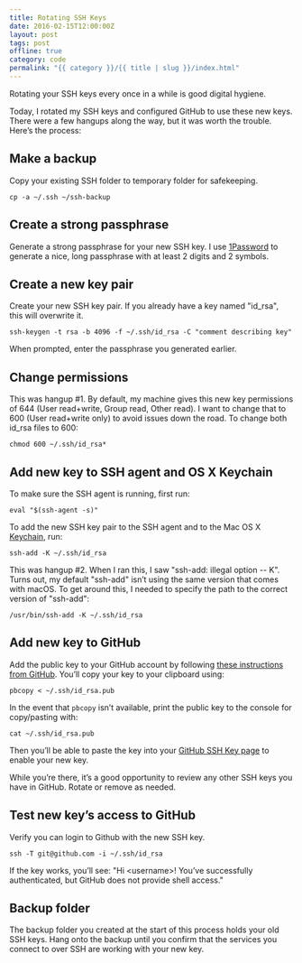 ```yaml
---
title: Rotating SSH Keys
date: 2016-02-15T12:00:00Z
layout: post
tags: post
offline: true
category: code
permalink: "{{ category }}/{{ title | slug }}/index.html"
---
```


Rotating your SSH keys every once in a while is good digital hygiene.

Today, I rotated my SSH keys and configured GitHub to use these new keys. There were a few hangups along the way, but it was worth the trouble. Here&rsquo;s the process:

## Make a backup

Copy your existing SSH folder to temporary folder for safekeeping.

`cp -a ~/.ssh ~/ssh-backup`

## Create a strong passphrase

Generate a strong passphrase for your new SSH key. I use [1Password](https://agilebits.com/onepassword) to generate a nice, long passphrase with at least 2 digits and 2 symbols.

## Create a new key pair

Create your new SSH key pair. If you already have a key named "id_rsa", this will overwrite it.

`ssh-keygen -t rsa -b 4096 -f ~/.ssh/id_rsa -C "comment describing key"`

When prompted, enter the passphrase you generated earlier.

## Change permissions

This was hangup #1. By default, my machine gives this new key permissions of 644 (User read+write, Group read, Other read). I want to change that to 600 (User read+write only) to avoid issues down the road. To change both id_rsa files to 600:

`chmod 600 ~/.ssh/id_rsa*`

## Add new key to SSH agent and OS X Keychain

To make sure the SSH agent is running, first run:

`eval "$(ssh-agent -s)"`

To add the new SSH key pair to the SSH agent and to the Mac OS X [Keychain](<https://en.wikipedia.org/wiki/Keychain_(software)>), run:

`ssh-add -K ~/.ssh/id_rsa`

This was hangup #2. When I ran this, I saw "ssh-add: illegal option -- K". Turns out, my default "ssh-add" isn&rsquo;t using the same version that comes with macOS. To get around this, I needed to specify the path to the correct version of "ssh-add":

`/usr/bin/ssh-add -K ~/.ssh/id_rsa`

## Add new key to GitHub

Add the public key to your GitHub account by following [these instructions from GitHub](https://help.github.com/articles/adding-a-new-ssh-key-to-your-github-account/). You&rsquo;ll copy your key to your clipboard using:

`pbcopy < ~/.ssh/id_rsa.pub`

In the event that `pbcopy` isn&rsquo;t available, print the public key to the console for copy/pasting with:

`cat ~/.ssh/id_rsa.pub`

Then you&rsquo;ll be able to paste the key into your [GitHub SSH Key page](https://github.com/settings/ssh) to enable your new key.

While you&rsquo;re there, it&rsquo;s a good opportunity to review any other SSH keys you have in GitHub. Rotate or remove as needed.

## Test new key&rsquo;s access to GitHub

Verify you can login to Github with the new SSH key.

`ssh -T git@github.com -i ~/.ssh/id_rsa`

If the key works, you&rsquo;ll see:
"Hi &lt;username&gt;! You&rsquo;ve successfully authenticated, but GitHub does not provide shell access."

## Backup folder

The backup folder you created at the start of this process holds your old SSH keys. Hang onto the backup until you confirm that the services you connect to over SSH are working with your new key.
